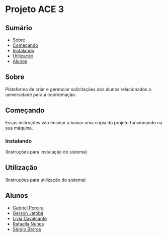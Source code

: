 # Projeto ACE 3

## Sumário

- [Sobre](#about)
- [Começando](#getting_started)
- [Instalando](#installing)
- [Utilização](#usage)
- [Alunos](#students)

## Sobre <a name = "about"></a>

Plataforma de criar e gerenciar solicitações dos alunos relacionados a universidade para a coordenação.

## Começando <a name = "getting_started"></a>

Essas instruções vão ensinar a baixar uma cópia do projeto funcionando na sua máquina.

### Instalando <a name = "installing"></a>

(Instruções para instalação do sistema)

## Utilização <a name = "usage"></a>

(Instruções para utilização do sistema)

## Alunos

- [Gabriel Pereira](https://github.com/GPereira2609)
- [Gerson Jatobá](https://github.com/GersonMJL)
- [Lívia Cavalcante](https://github.com/LiviaCavalcante)
- [Rafaella Nunes](https://github.com/rafaella-nunes)
- [Sérgio Barros](https://github.com/sergiobarrostm)
